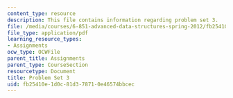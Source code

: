 ```yaml
---
content_type: resource
description: This file contains information regarding problem set 3.
file: /media/courses/6-851-advanced-data-structures-spring-2012/fb25410e1d0c81d378710e46574bbcec_MIT6_851S12_ps3.pdf
file_type: application/pdf
learning_resource_types:
- Assignments
ocw_type: OCWFile
parent_title: Assignments
parent_type: CourseSection
resourcetype: Document
title: Problem Set 3
uid: fb25410e-1d0c-81d3-7871-0e46574bbcec
---
```

